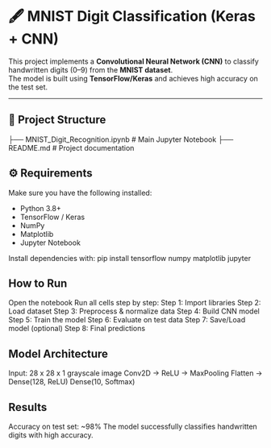 # 🖋️ MNIST Digit Classification (Keras + CNN)

This project implements a **Convolutional Neural Network (CNN)** to classify handwritten digits (0–9) from the **MNIST dataset**.  
The model is built using **TensorFlow/Keras** and achieves high accuracy on the test set.  

---

## 📂 Project Structure
├── MNIST_Digit_Recognition.ipynb # Main Jupyter Notebook
├── README.md # Project documentation

## ⚙️ Requirements
Make sure you have the following installed:

- Python 3.8+
- TensorFlow / Keras
- NumPy
- Matplotlib
- Jupyter Notebook

Install dependencies with:
pip install tensorflow numpy matplotlib jupyter

## How to Run
Open the notebook
Run all cells step by step:
Step 1: Import libraries
Step 2: Load dataset
Step 3: Preprocess & normalize data
Step 4: Build CNN model
Step 5: Train the model
Step 6: Evaluate on test data
Step 7: Save/Load model (optional)
Step 8: Final predictions

## Model Architecture
Input: 28 x 28 x 1 grayscale image
Conv2D → ReLU → MaxPooling
Flatten → Dense(128, ReLU)
Dense(10, Softmax)

## Results
Accuracy on test set: ~98%
The model successfully classifies handwritten digits with high accuracy.

